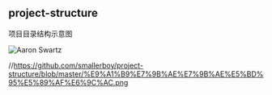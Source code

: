 ## project-structure
项目目录结构示意图

![Aaron Swartz](https://www.google.co.jp/search?q=%E5%9B%BE%E7%89%87&espv=2&rlz=1C5CHFA_enCN656CN656&biw=1071&bih=651&tbm=isch&imgil=pdJ5QPrF5Y7C2M%253A%253B_MLVimDJf443DM%253Bhttp%25253A%25252F%25252Fwww.tooopen.com%25252Fview%25252F1131665.html&source=iu&pf=m&fir=pdJ5QPrF5Y7C2M%253A%252C_MLVimDJf443DM%252C_&usg=__KDiJT8t0Qx0GuqNByZrd55tKN3Y%3D&dpr=1&ved=0ahUKEwjEwNH7trvQAhUJkJQKHWO4CNIQyjcIMQ&ei=h7wzWIThBYmg0gTj8KKQDQ#imgrc=pdJ5QPrF5Y7C2M%3A)


//https://github.com/smallerboy/project-structure/blob/master/%E9%A1%B9%E7%9B%AE%E7%9B%AE%E5%BD%95%E5%89%AF%E6%9C%AC.png